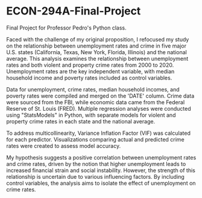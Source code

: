 # ECON-294A-Final-Project
Final Project for Professor Pedro's Python class. 

Faced with the challenge of my original proposition, I refocused my study on the relationship between unemployment rates and crime in five major U.S. states (California, Texas, New York, Florida, Illinois) and the national average. This analysis examines the relationship between unemployment rates and both violent and property crime rates from 2000 to 2020. Unemployment rates are the key independent variable, with median household income and poverty rates included as control variables.

Data for unemployment, crime rates, median household incomes, and poverty rates were compiled and merged on the 'DATE' column. Crime data were sourced from the FBI, while economic data came from the Federal Reserve of St. Louis (FRED). Multiple regression analyses were conducted using "StatsModels" in Python, with separate models for violent and property crime rates in each state and the national average.

To address multicollinearity, Variance Inflation Factor (VIF) was calculated for each predictor. Visualizations comparing actual and predicted crime rates were created to assess model accuracy.

My hypothesis suggests a positive correlation between unemployment rates and crime rates, driven by the notion that higher unemployment leads to increased financial strain and social instability. However, the strength of this relationship is uncertain due to various influencing factors. By including control variables, the analysis aims to isolate the effect of unemployment on crime rates.
